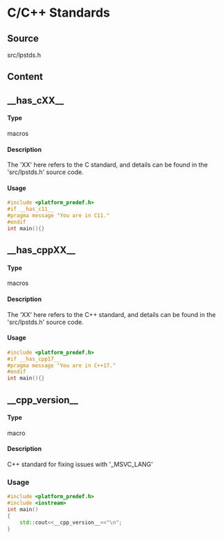 # C/C++ Standards
## Source
src/lpstds.h
## Content
## \_\_has_cXX\_\_
#### Type
macros
#### Description
The 'XX' here refers to the C standard, and details can be found in the 'src/lpstds.h' source code.
#### Usage
```c
#include <platform_predef.h>
#if __has_c11__
#pragma message "You are in C11."
#endif
int main(){}
```
## \_\_has_cppXX\_\_
#### Type
macros
#### Description
The 'XX' here refers to the C++ standard, and details can be found in the 'src/lpstds.h' source code.
#### Usage
```c
#include <platform_predef.h>
#if __has_cpp17__
#pragma message "You are in C++17."
#endif
int main(){}
```
## \_\_cpp_version\_\_
#### Type
macro
#### Description
C++ standard for fixing issues with '\_MSVC_LANG'
### Usage
```cpp
#include <platform_predef.h>
#include <iostream>
int main()
{
    std::cout<<__cpp_version__<<"\n";
}
```
